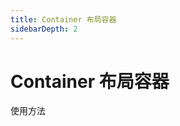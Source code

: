```yaml
---
title: Container 布局容器
sidebarDepth: 2
---
```


# Container 布局容器


使用方法
<ClientOnly>
<container-demos></container-demos> 
</ClientOnly>